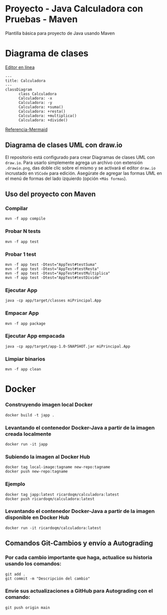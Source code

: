 # Proyecto - Java Calculadora con Pruebas - Maven

Plantilla básica para proyecto de Java usando Maven

# Diagrama de clases
[Editor en línea](https://mermaid.live/)
```mermaid
---
title: Calculadora
---
classDiagram
      class Calculadora
      Calculadora: -x
      Calculadora: -y
      Calculadora: +suma()
      Calculadora: +resta()
      Calculadora: +multiplica()
      Calculadora: +divide()
```
[Referencia-Mermaid](https://mermaid.js.org/syntax/classDiagram.html)

## Diagrama de clases UML con draw.io
El repositorio está configurado para crear Diagramas de clases UML con ```draw.io```. Para usarlo simplemente agrega un archivo con extensión ```.drawio.png```, das doble clic sobre el mismo y se activará el editor ```draw.io``` incrustado en ```VSCode``` para edición. Asegúrate de agregar las formas UML en el menú de formas del lado izquierdo (opción ```+Más formas```).

## Uso del proyecto con Maven

### Compilar
```
mvn -f app compile
```
### Probar N tests
```
mvn -f app test
```
### Probar 1 test
```
mvn -f app test -Dtest="AppTest#testSuma"
mvn -f app test -Dtest="AppTest#testResta"
mvn -f app test -Dtest="AppTest#testMultiplica"
mvn -f app test -Dtest="AppTest#testDivide"
``` 
### Ejecutar App
```
java -cp app/target/classes miPrincipal.App
```
### Empacar App
```
mvn -f app package
```
### Ejecutar App empacada
```
java -cp app/target/app-1.0-SNAPSHOT.jar miPrincipal.App
```
### Limpiar binarios
```
mvn -f app clean
```
# Docker
### Construyendo imagen local Docker
```
docker build -t japp .
```
### Levantando el contenedor Docker-Java a partir de la imagen creada localmente
```
docker run -it japp
```
### Subiendo la imagen al Docker Hub
```
docker tag local-image:tagname new-repo:tagname
docker push new-repo:tagname
```

### Ejemplo
```
docker tag japp:latest ricardoqm/calculadora:latest
docker push ricardoqm/calculadora:latest
```
### Levantando el contenedor Docker-Java a partir de la imagen disponible en Docker Hub
```
docker run -it ricardoqm/calculadora:latest
```
## Comandos Git-Cambios y envío a Autograding

### Por cada cambio importante que haga, actualice su historia usando los comandos:
```
git add .
git commit -m "Descripción del cambio"
```
### Envíe sus actualizaciones a GitHub para Autograding con el comando:
```
git push origin main
```
